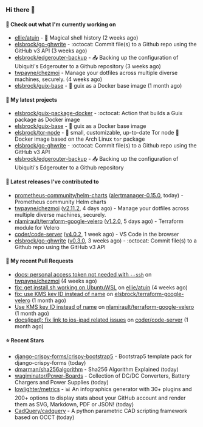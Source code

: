 ### Hi there 👋

#### 👷 Check out what I'm currently working on

- [ellie/atuin](https://github.com/ellie/atuin) - 🐢 Magical shell history (2 weeks ago)
- [elsbrock/go-ghwrite](https://github.com/elsbrock/go-ghwrite) - :octocat: Commit file(s) to a Github repo using the GitHub v3 API (3 weeks ago)
- [elsbrock/edgerouter-backup](https://github.com/elsbrock/edgerouter-backup) - :outbox_tray: Backing up the configuration of Ubiquiti&#39;s Edgerouter to a Github repository (3 weeks ago)
- [twpayne/chezmoi](https://github.com/twpayne/chezmoi) - Manage your dotfiles across multiple diverse machines, securely. (4 weeks ago)
- [elsbrock/guix-base](https://github.com/elsbrock/guix-base) - :whale: guix as a Docker base image (1 month ago)

#### 🌱 My latest projects

- [elsbrock/guix-package-docker](https://github.com/elsbrock/guix-package-docker) - :octocat: Action that builds a Guix package as Docker image
- [elsbrock/guix-base](https://github.com/elsbrock/guix-base) - :whale: guix as a Docker base image
- [elsbrock/tor-node](https://github.com/elsbrock/tor-node) - :rocket: small, customizable, up-to-date Tor node :whale: Docker image based on the Arch Linux `tor` package
- [elsbrock/go-ghwrite](https://github.com/elsbrock/go-ghwrite) - :octocat: Commit file(s) to a Github repo using the GitHub v3 API
- [elsbrock/edgerouter-backup](https://github.com/elsbrock/edgerouter-backup) - :outbox_tray: Backing up the configuration of Ubiquiti&#39;s Edgerouter to a Github repository

#### 🔭 Latest releases I've contributed to

- [prometheus-community/helm-charts](https://github.com/prometheus-community/helm-charts) ([alertmanager-0.15.0](https://github.com/prometheus-community/helm-charts/releases/tag/alertmanager-0.15.0), today) - Prometheus community Helm charts
- [twpayne/chezmoi](https://github.com/twpayne/chezmoi) ([v2.11.2](https://github.com/twpayne/chezmoi/releases/tag/v2.11.2), 4 days ago) - Manage your dotfiles across multiple diverse machines, securely.
- [nlamirault/terraform-google-velero](https://github.com/nlamirault/terraform-google-velero) ([v1.2.0](https://github.com/nlamirault/terraform-google-velero/releases/tag/v1.2.0), 5 days ago) - Terraform module for Velero
- [coder/code-server](https://github.com/coder/code-server) ([v4.0.2](https://github.com/coder/code-server/releases/tag/v4.0.2), 1 week ago) - VS Code in the browser
- [elsbrock/go-ghwrite](https://github.com/elsbrock/go-ghwrite) ([v0.3.0](https://github.com/elsbrock/go-ghwrite/releases/tag/v0.3.0), 3 weeks ago) - :octocat: Commit file(s) to a Github repo using the GitHub v3 API

#### 🔨 My recent Pull Requests

- [docs: personal access token not needed with `--ssh`](https://github.com/twpayne/chezmoi/pull/1818) on [twpayne/chezmoi](https://github.com/twpayne/chezmoi) (4 weeks ago)
- [fix: get install.sh working on UbuntuWSL](https://github.com/ellie/atuin/pull/260) on [ellie/atuin](https://github.com/ellie/atuin) (4 weeks ago)
- [fix: use KMS key ID instead of name](https://github.com/elsbrock/terraform-google-velero/pull/1) on [elsbrock/terraform-google-velero](https://github.com/elsbrock/terraform-google-velero) (1 month ago)
- [Use KMS key ID instead of name](https://github.com/nlamirault/terraform-google-velero/pull/27) on [nlamirault/terraform-google-velero](https://github.com/nlamirault/terraform-google-velero) (1 month ago)
- [docs(ipad): fix link to ios-ipad related issues](https://github.com/coder/code-server/pull/4651) on [coder/code-server](https://github.com/coder/code-server) (1 month ago)

#### ⭐ Recent Stars

- [django-crispy-forms/crispy-bootstrap5](https://github.com/django-crispy-forms/crispy-bootstrap5) - Bootstrap5 template pack for django-crispy-forms (today)
- [dmarman/sha256algorithm](https://github.com/dmarman/sha256algorithm) - Sha256 Algorithm Explained (today)
- [wagiminator/Power-Boards](https://github.com/wagiminator/Power-Boards) - Collection of DC/DC Converters, Battery Chargers and Power Supplies (today)
- [lowlighter/metrics](https://github.com/lowlighter/metrics) - 📊 An infographics generator with 30&#43; plugins and 200&#43; options to display stats about your GitHub account and render them as SVG, Markdown, PDF or JSON! (today)
- [CadQuery/cadquery](https://github.com/CadQuery/cadquery) - A python parametric CAD scripting framework based on OCCT (today)
